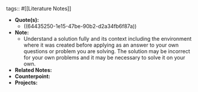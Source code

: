 tags:: #[[Literature Notes]]

- **Quote(s):**
	- ((64435250-1e15-47be-90b2-d2a34fb6f87a))
- **Note:**
	- Understand a solution fully and its context including the environment where it was created before applying as an answer to your own questions or problem you are solving. The solution may be incorrect for your own problems and it may be necessary to solve it on your own.
- **Related Notes:**
- **Counterpoint:**
- **Projects:**